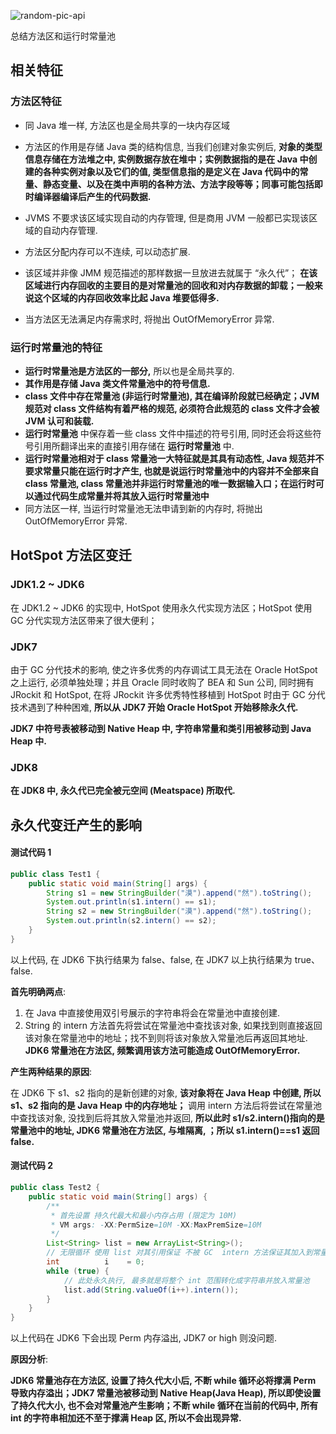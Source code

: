 <!-- markdownlint-disable-next-line MD033 -->
<meta name="referrer" content="no-referrer"/>

![random-pic-api](https://api.dong4j.ink:1024/cover?spm={{spm}})

总结方法区和运行时常量池

## 相关特征

### 方法区特征

- 同 Java 堆一样, 方法区也是全局共享的一块内存区域
- 方法区的作用是存储 Java 类的结构信息, 当我们创建对象实例后, **对象的类型信息存储在方法堆之中, 实例数据存放在堆中；实例数据指的是在 Java
  中创建的各种实例对象以及它们的值, 类型信息指的是定义在 Java
  代码中的常量、静态变量、以及在类中声明的各种方法、方法字段等等；同事可能包括即时编译器编译后产生的代码数据.**

- JVMS 不要求该区域实现自动的内存管理, 但是商用 JVM 一般都已实现该区域的自动内存管理.
- 方法区分配内存可以不连续, 可以动态扩展.
- 该区域并非像 JMM 规范描述的那样数据一旦放进去就属于 “永久代”； **在该区域进行内存回收的主要目的是对常量池的回收和对内存数据的卸载；一般来说这个区域的内存回收效率比起
  Java 堆要低得多.**
- 当方法区无法满足内存需求时, 将抛出 OutOfMemoryError 异常.

### 运行时常量池的特征

- **运行时常量池是方法区的一部分,** 所以也是全局共享的.
- **其作用是存储 Java 类文件常量池中的符号信息.**
- **class 文件中存在常量池 (非运行时常量池), 其在编译阶段就已经确定；JVM 规范对 class 文件结构有着严格的规范, 必须符合此规范的 class 文件才会被
  JVM 认可和装载.**
- **运行时常量池** 中保存着一些 class 文件中描述的符号引用, 同时还会将这些符号引用所翻译出来的直接引用存储在 **运行时常量池** 中.
- **运行时常量池相对于 class 常量池一大特征就是其具有动态性, Java 规范并不要求常量只能在运行时才产生, 也就是说运行时常量池中的内容并不全部来自
  class 常量池, class 常量池并非运行时常量池的唯一数据输入口；在运行时可以通过代码生成常量并将其放入运行时常量池中**
- 同方法区一样, 当运行时常量池无法申请到新的内存时, 将抛出 OutOfMemoryError 异常.

## HotSpot 方法区变迁

### JDK1.2 ~ JDK6

在 JDK1.2 ~ JDK6 的实现中, HotSpot 使用永久代实现方法区；HotSpot 使用 GC 分代实现方法区带来了很大便利；

### JDK7

由于 GC 分代技术的影响, 使之许多优秀的内存调试工具无法在 Oracle HotSpot 之上运行, 必须单独处理；并且 Oracle 同时收购了 BEA 和 Sun 公司, 同时拥有
JRockit 和 HotSpot, 在将 JRockit 许多优秀特性移植到 HotSpot 时由于 GC 分代技术遇到了种种困难, **所以从 JDK7 开始 Oracle HotSpot
开始移除永久代.**

**JDK7 中符号表被移动到 Native Heap 中, 字符串常量和类引用被移动到 Java Heap 中.**

### JDK8

**在 JDK8 中, 永久代已完全被元空间 (Meatspace) 所取代.**

## 永久代变迁产生的影响

#### 测试代码 1

```java
public class Test1 {
    public static void main(String[] args) {
        String s1 = new StringBuilder("漠").append("然").toString();
        System.out.println(s1.intern() == s1);
        String s2 = new StringBuilder("漠").append("然").toString();
        System.out.println(s2.intern() == s2);
    }
}
```

以上代码, 在 JDK6 下执行结果为 false、false, 在 JDK7 以上执行结果为 true、false.

**首先明确两点**:

1. 在 Java 中直接使用双引号展示的字符串将会在常量池中直接创建.
2. String 的 intern 方法首先将尝试在常量池中查找该对象,
   如果找到则直接返回该对象在常量池中的地址；找不到则将该对象放入常量池后再返回其地址. **JDK6 常量池在方法区, 频繁调用该方法可能造成
   OutOfMemoryError.**

**产生两种结果的原因**:

在 JDK6 下 s1、s2 指向的是新创建的对象, **该对象将在 Java Heap 中创建, 所以 s1、s2 指向的是 Java Heap 中的内存地址；** 调用 intern
方法后将尝试在常量池中查找该对象, 没找到后将其放入常量池并返回, **所以此时 s1/s2.intern()指向的是常量池中的地址, JDK6 常量池在方法区,
与堆隔离, ；所以 s1.intern()==s1 返回 false.**

#### 测试代码 2

```java
public class Test2 {
    public static void main(String[] args) {
        /**
         * 首先设置 持久代最大和最小内存占用 (限定为 10M)
         * VM args: -XX:PermSize=10M -XX:MaxPremSize=10M
         */
        List<String> list = new ArrayList<String>();
        // 无限循环 使用 list 对其引用保证 不被 GC  intern 方法保证其加入到常量池中
        int          i    = 0;
        while (true) {
            // 此处永久执行, 最多就是将整个 int 范围转化成字符串并放入常量池
            list.add(String.valueOf(i++).intern());
        }
    }
}
```

以上代码在 JDK6 下会出现 Perm 内存溢出, JDK7 or high 则没问题.

**原因分析**:

**JDK6 常量池存在方法区, 设置了持久代大小后, 不断 while 循环必将撑满 Perm 导致内存溢出；JDK7 常量池被移动到 Native Heap(Java Heap),
所以即使设置了持久代大小, 也不会对常量池产生影响；不断 while 循环在当前的代码中, 所有 int 的字符串相加还不至于撑满 Heap 区,
所以不会出现异常.**